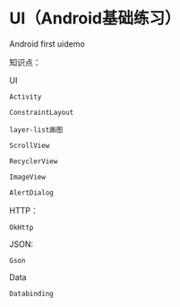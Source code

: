 # UI（Android基础练习）

Android first uidemo

知识点：

UI

	Activity
	
	ConstraintLayout
	
	layer-list画图
	
	ScrollView
	
	RecyclerView
	
	ImageView
	
	AlertDialog
	
HTTP：

	OkHttp
	
JSON:

	Gson

Data

	Databinding

